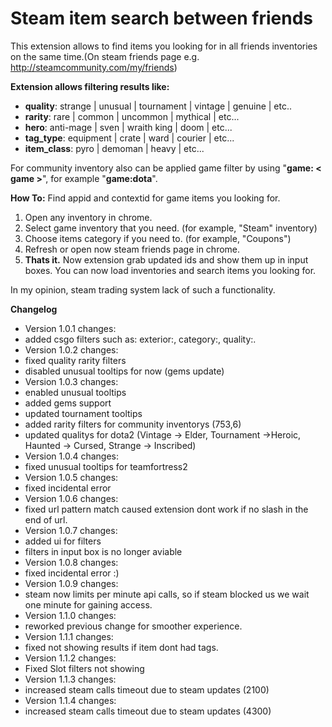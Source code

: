 # Steam item search between friends
This extension allows to find items you looking for in all friends inventories on the same time.(On steam friends page e.g. http://steamcommunity.com/my/friends)

**Extension allows filtering results like:**
 * **quality**: strange | unusual | tournament | vintage | genuine | etc..
 * **rarity**: rare | common | uncommon | mythical | etc...
 * **hero**: anti-mage | sven | wraith king | doom | etc...
 * **tag_type**: equipment | crate | ward | courier | etc...
 * **item_class**: pyro | demoman | heavy | etc...

For community inventory also can be applied game filter by using "**game: < game >**", for example "**game:dota**".

**How To:** Find appid and contextid for game items you looking for.
 1. Open any inventory in chrome.
 2. Select game inventory that you need. (for example, "Steam" inventory)
 3. Choose items category if you need to. (for example, "Coupons")
 4. Refresh or open now steam friends page in chrome.
 5. **Thats it.** Now extension grab updated ids and show them up in input boxes. You can now load inventories and search items you looking for.

In my opinion, steam trading system lack of such a functionality.

**Changelog**
 * Version 1.0.1 changes:
  * added csgo filters such as: exterior:<exterior>, category:<category>, quality:<quality>.
 * Version 1.0.2 changes:
  * fixed quality rarity filters
  * disabled unusual tooltips for now (gems update)
 * Version 1.0.3 changes:
  * enabled unusual tooltips
  * added gems support
  * updated tournament tooltips
  * added rarity filters for community inventorys (753,6)
  * updated qualitys for dota2 (Vintage -> Elder, Tournament ->Heroic, Haunted -> Cursed, Strange -> Inscribed)
 * Version 1.0.4 changes:
  * fixed unusual tooltips for teamfortress2
 * Version 1.0.5 changes:
  * fixed incidental error
 * Version 1.0.6 changes:
  * fixed url pattern match caused extension dont work if no slash in the end of url.
 * Version 1.0.7 changes:
  * added ui for filters
  * filters in input box is no longer aviable
 * Version 1.0.8 changes:
  * fixed incidental error :)
 * Version 1.0.9 changes:
  * steam now limits per minute api calls, so if steam blocked us we wait one minute for gaining access.
 * Version 1.1.0 changes:
  * reworked previous change for smoother experience.
 * Version 1.1.1 changes:
  * fixed not showing results if item dont had tags.
 * Version 1.1.2 changes:
  * Fixed Slot filters not showing
 * Version 1.1.3 changes:
  * increased steam calls timeout due to steam updates (2100)
 * Version 1.1.4 changes:
  * increased steam calls timeout due to steam updates (4300)
